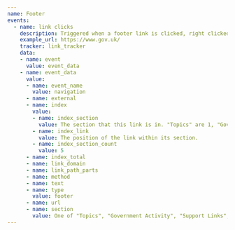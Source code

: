 ```yaml
---
name: Footer
events:
  - name: link clicks
    description: Triggered when a footer link is clicked, right clicked, shift clicked, control clicked, or windows key/command key clicked.
    example_url: https://www.gov.uk/
    tracker: link_tracker
    data:
    - name: event
      value: event_data
    - name: event_data
      value:
      - name: event_name
        value: navigation
      - name: external
      - name: index
        value:
        - name: index_section
          value: The section that this link is in. "Topics" are 1, "Government activity" are 2, "Meta links" (Help, Privacy etc.) are 3, The Open Government Licence link is 4, and the Crown Copyright link is 5.
        - name: index_link
          value: The position of the link within its section.
        - name: index_section_count
          value: 5
      - name: index_total
      - name: link_domain
      - name: link_path_parts
      - name: method
      - name: text
      - name: type
        value: footer
      - name: url
      - name: section
        value: One of "Topics", "Government Activity", "Support Links", "Licence", or "Copyright"
---
```

